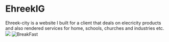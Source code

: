 # EhreekIG
Ehreek-city is a website I built for a client that deals on elecricity products and also rendered services for home, schools, churches and industries etc.
<img src="![BreakFast](https://user-images.githubusercontent.com/79265330/205948249-247e245a-6e7a-467e-81dd-fe70480b24be.png)">
![BreakFast](https://user-images.githubusercontent.com/79265330/205948886-1304360a-dbdb-45f1-96a9-ef2e3d4ed192.png)
